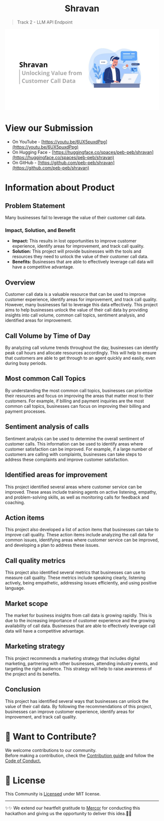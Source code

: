 <div align="center"><h1>Shravan</h1></div>

> Track 2 - LLM API Endpoint

<p align="center">  
  <img alt="shravan-art" src="https://github.com/peb-peb/shravan/blob/main/assets/shravan-art.jpg"/>
</p>

<div align="left"><h1>View our Submission</h1></div>

- On YouTube - [https://youtu.be/6UX5puxdPpg](https://youtu.be/6UX5puxdPpg)
- On Hugging Face - [https://huggingface.co/spaces/peb-peb/shravan](https://huggingface.co/spaces/peb-peb/shravan)
- On GitHub - [https://github.com/peb-peb/shravan](https://github.com/peb-peb/shravan)

<div align="left"><h1>Information about Product</h1></div>

<div align="left"><h2>Problem Statement</h2></div>

Many businesses fail to leverage the value of their customer call data.

<div align="left"><h3>Impact, Solution, and Benefit</h3></div>

- **Impact:** This results in lost opportunities to improve customer experience, identify areas for improvement, and track call quality.
- **Solution:** This project will provide businesses with the tools and resources they need to unlock the value of their customer call data.
- **Benefits:** Businesses that are able to effectively leverage call data will have a competitive advantage.

<div align="left"><h2>Overview</h2></div>

Customer call data is a valuable resource that can be used to improve customer experience, identify areas for improvement, and track call quality. However, many businesses fail to leverage this data effectively. This project aims to help businesses unlock the value of their call data by providing insights into call volume, common call topics, sentiment analysis, and identified areas for improvement.

<div align="left"><h2>Call Volume by Time of Day</h2></div>

By analyzing call volume trends throughout the day, businesses can identify peak call hours and allocate resources accordingly. This will help to ensure that customers are able to get through to an agent quickly and easily, even during busy periods.

<div align="left"><h2>Most common Call Topics</h2></div>

By understanding the most common call topics, businesses can prioritize their resources and focus on improving the areas that matter most to their customers. For example, if billing and payment inquiries are the most common call topics, businesses can focus on improving their billing and payment processes.

<div align="left"><h2>Sentiment analysis of calls</h2></div>

Sentiment analysis can be used to determine the overall sentiment of customer calls. This information can be used to identify areas where customer satisfaction can be improved. For example, if a large number of customers are calling with complaints, businesses can take steps to address these complaints and improve customer satisfaction.

<div align="left"><h2>Identified areas for improvement</h2></div>

This project identified several areas where customer service can be improved. These areas include training agents on active listening, empathy, and problem-solving skills, as well as monitoring calls for feedback and coaching.

<div align="left"><h2>Action items</h2></div>

This project also developed a list of action items that businesses can take to improve call quality. These action items include analyzing the call data for common issues, identifying areas where customer service can be improved, and developing a plan to address these issues.

<div align="left"><h2>Call quality metrics</h2></div>

This project also identified several metrics that businesses can use to measure call quality. These metrics include speaking clearly, listening actively, being empathetic, addressing issues efficiently, and using positive language.

<div align="left"><h2>Market scope</h2></div>

The market for business insights from call data is growing rapidly. This is due to the increasing importance of customer experience and the growing availability of call data. Businesses that are able to effectively leverage call data will have a competitive advantage.

<div align="left"><h2>Marketing strategy</h2></div>

This project recommends a marketing strategy that includes digital marketing, partnering with other businesses, attending industry events, and targeting the right audience. This strategy will help to raise awareness of the project and its benefits.

<div align="left"><h2>Conclusion</h2></div>

This project has identified several ways that businesses can unlock the value of their call data. By following the recommendations of this project, businesses can improve customer experience, identify areas for improvement, and track call quality.

<div align="left"><h1>💈 Want to Contribute?</h1></div>

We welcome contributions to our community.<br>
Before making a contribution, check the <a href="https://github.com/peb-peb/shravan/blob/main/CONTRIBUTING.md">Contribution guide</a> and follow the <a href="https://github.com/peb-peb/shravan/blob/main/CODE_OF_CONDUCT.md">Code of Conduct.</a>

<div align="left"><h1>📜 License</h1></div>

This Community is <a href="https://github.com/peb-peb/shravan/blob/main/LICENSE">Licensed</a> under MIT license.

---

✨✨
We extend our heartfelt gratitude to [Mercor](https://mercor.io/) for conducting this hackathon and giving us the opportunity to deliver this idea.🚀🚀
